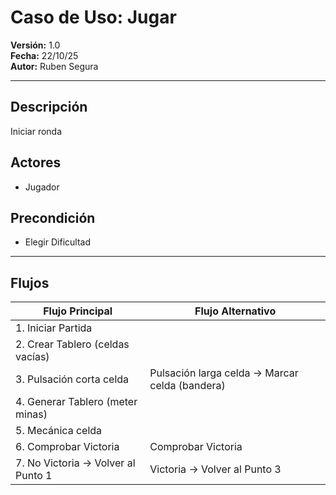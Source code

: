 # Caso de Uso: Jugar
**Versión:** 1.0  
**Fecha:** 22/10/25  
**Autor:** Ruben Segura  

---

## Descripción  
Iniciar ronda

## Actores  
- Jugador

## Precondición  
- Elegir Dificultad

---

## Flujos

| Flujo Principal                           | Flujo Alternativo                    |
|------------------------------------------|--------------------------------------|
| 1. Iniciar Partida                       |                                      |
| 2. Crear Tablero (celdas vacías)        |                                      |
| 3. Pulsación corta celda                | Pulsación larga celda → Marcar celda (bandera) |
| 4. Generar Tablero (meter minas)        |                                      |
| 5. Mecánica celda                       |                                      |
| 6. Comprobar Victoria                   | Comprobar Victoria                   |
| 7. No Victoria → Volver al Punto 1      | Victoria → Volver al Punto 3         |
